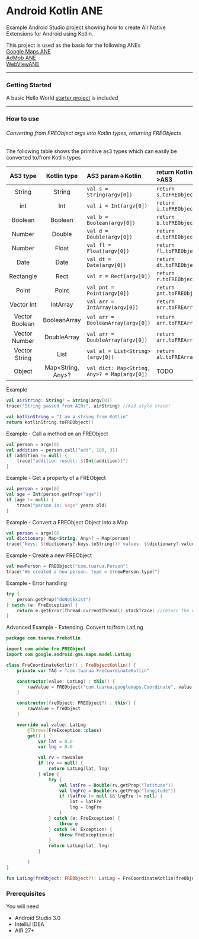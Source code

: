 # Android Kotlin ANE

Example Android Studio project showing how to create Air Native Extensions for Android using Kotlin.  
  
This project is used as the basis for the following ANEs   
[Google Maps ANE](https://github.com/tuarua/Google-Maps-ANE)   
[AdMob ANE](https://github.com/tuarua/AdMob-ANE)  
[WebViewANE](https://github.com/tuarua/WebViewANE )


-------------
  

### Getting Started

A basic Hello World [starter project](/starter_project) is included 


----------

### How to use 
###### Converting from FREObject args into Kotlin types, returning FREObjects
The following table shows the primitive as3 types which can easily be converted to/from Kotlin types


| AS3 type | Kotlin type | AS3 param->Kotlin | return Kotlin->AS3 |
|:--------:|:--------:|:--------------|:-----------|
| String | String | `val s = String(argv[0])` | `return s.toFREObject()`|
| int | Int | `val i = Int(argv[0])` | `return i.toFREObject()`|
| Boolean | Boolean | `val b = Boolean(argv[0])` | `return b.toFREObject()`|
| Number | Double | `val d = Double(argv[0])` | `return d.toFREObject()`|
| Number | Float | `val fl = Float(argv[0])` | `return fl.toFREObject()`|
| Date | Date | `val dt = Date(argv[0])` | `return dt.toFREObject()`|
| Rectangle | Rect | `val r = Rect(argv[0])` | `return r.toFREObject()`|
| Point | Point | `val pnt = Point(argv[0])` | `return pnt.toFREObject()`|
| Vector Int | IntArray | `val arr = IntArray(argv[0])` | `return arr.toFREArray()`|
| Vector Boolean | BooleanArray | `val arr = BooleanArray(argv[0])` | `return arr.toFREArray()`|
| Vector Number | DoubleArray | `val arr = DoubleArray(argv[0])` | `return arr.toFREArray()`|
| Vector String | List | `val al = List<String>(argv[0])` | `return al.toFREArray()`|
| Object | Map<String, Any>? | `val dict: Map<String, Any>? = Map(argv[0])` | TODO |


Example

```` Kotlin
val airString: String? = String(argv[0])
trace("String passed from AIR:", airString) //As3 style trace!

val kotlinString = "I am a string from Kotlin"
return kotlinString.toFREObject()
`````

Example - Call a method on an FREObject

```` Kotlin
val person = argv[0]
val addition = person.call("add", 100, 31)
if (addition != null) {
    trace("addition result: ${Int(addition)}")
}
`````

Example - Get a property of a FREObject

```` Kotlin
val person = argv[0]
val age = Int(person.getProp("age"))
if (age != null) {
    trace("person is: $age" years old)
}
`````

Example - Convert a FREObject Object into a Map

```` Kotlin
val person = argv[0]
val dictionary: Map<String, Any>? = Map(person)
trace("keys: ${dictionary?.keys.toString()} values: ${dictionary?.values.toString()}")
`````

Example - Create a new FREObject

```` Kotlin
val newPerson = FREObject("com.tuarua.Person")
trace("We created a new person. type = ${newPerson.type}")
`````

Example - Error handling
```` kotlin
try {
    person.getProp("doNotExist")
} catch (e: FreException) {
    return e.getError(Thread.currentThread().stackTrace) //return the error as an actionscript error
}
`````

Advanced Example - Extending. Convert to/from LatLng
```` kotlin
package com.tuarua.frekotlin

import com.adobe.fre.FREObject
import com.google.android.gms.maps.model.LatLng

class FreCoordinateKotlin() : FreObjectKotlin() {
    private var TAG = "com.tuarua.FreCoordinateKotlin"

    constructor(value: LatLng) : this() {
        rawValue = FREObject("com.tuarua.googlemaps.Coordinate", value.longitude, value.latitude)
    }

    constructor(freObject: FREObject?) : this() {
        rawValue = freObject
    }

    override val value: LatLng
        @Throws(FreException::class)
        get() {
            var lat = 0.0
            var lng = 0.0

            val rv = rawValue
            if (rv == null) {
                return LatLng(lat, lng)
            } else {
                try {
                    val latFre = Double(rv.getProp("latitude"))
                    val lngFre = Double(rv.getProp("longitude"))
                    if (latFre != null && lngFre != null) {
                        lat = latFre
                        lng = lngFre
                    }
                } catch (e: FreException) {
                    throw e
                } catch (e: Exception) {
                    throw FreException(e)
                }
                return LatLng(lat, lng)
            }

        }
}

fun LatLng(freObject: FREObject?): LatLng = FreCoordinateKotlin(freObject = freObject).value
`````

### Prerequisites

You will need

- Android Studio 3.0
- IntelliJ IDEA
- AIR 27+
